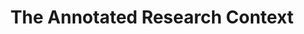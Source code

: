 ---
title: The Annotated Research Context
summary: The ARC is DataPLANT's FAIR Digital Object of choice.
image: /src/assets/images/subpage/service/arc.svg
icon: tabler:box
href: /articles/arc
---